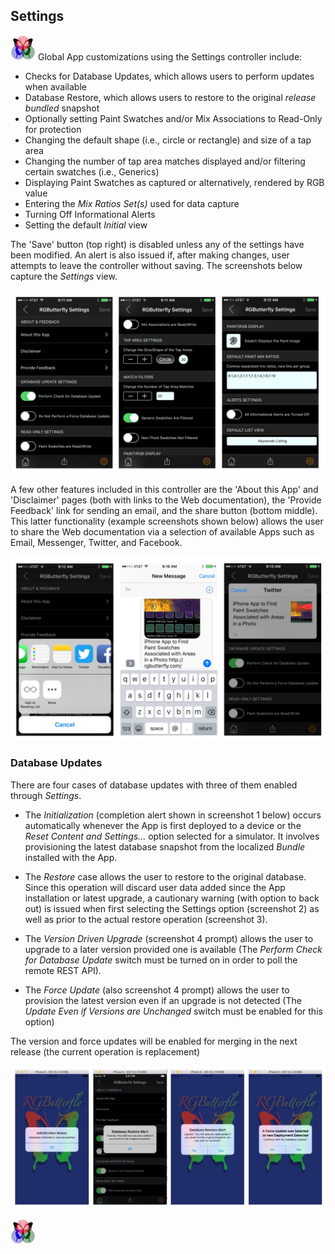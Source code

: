 ## Settings
 
[![RGButterfly Logo](images/RGButterfly_Logo.png)](https://spineo.github.io/RGButterflyDocs/) Global App customizations using the Settings controller include:

* Checks for Database Updates, which allows users to perform updates when available
* Database Restore, which allows users to restore to the original _release bundled_ snapshot
* Optionally setting Paint Swatches and/or Mix Associations to Read-Only for protection
* Changing the default shape (i.e., circle or rectangle) and size of a tap area
* Changing the number of tap area matches displayed and/or filtering certain swatches (i.e., Generics)
* Displaying Paint Swatches as captured or alternatively, rendered by RGB value
* Entering the _Mix Ratios Set(s)_ used for data capture
* Turning Off Informational Alerts
* Setting the default _Initial_ view

The 'Save' button (top right) is disabled unless any of the settings have been modified. An alert is also issued if, after making changes, user attempts to leave the controller without saving. The screenshots below capture the _Settings_ view.

![Settings](images/Settings.jpg)

A few other features included in this controller are the 'About this App' and 'Disclaimer' pages (both with links to the Web documentation), the 'Provide Feedback' link for sending an email, and the share button (bottom middle). This latter functionality (example screenshots shown below) allows the user to share the Web documentation via a selection of available Apps such as Email, Messenger, Twitter, and Facebook.

![Share](images/Share.jpg)

### Database Updates

There are four cases of database updates with three of them enabled through _Settings_.

* The _Initialization_ (completion alert shown in screenshot 1 below) occurs automatically whenever the App is first deployed to a device or the _Reset Content and Settings..._ option selected for a simulator. It involves provisioning the latest database snapshot from the localized _Bundle_ installed with the App.

* The _Restore_ case allows the user to restore to the original database. Since this operation will discard user data added since the App installation or latest upgrade, a cautionary warning (with option to back out) is issued when first selecting the Settings option (screenshot 2) as well as prior to the actual restore operation (screenshot 3).

 * The _Version Driven Upgrade_ (screenshot 4 prompt) allows the user to upgrade to a later version provided one is available (The _Perform Check for Database Update_ switch must be turned on in order to poll the remote REST API).
 
 * The _Force Update_ (also screenshot 4 prompt) allows the user to provision the latest version even if an upgrade is not detected (The _Update Even if Versions are Unchanged_ switch must be enabled for this option)
 
 The version and force updates will be enabled for merging in the next release (the current operation is replacement) 


![Database Updates](images/DatabaseUpdates.jpg)

[![RGButterfly Logo](images/RGButterfly_Logo.png)](https://spineo.github.io/RGButterflyDocs/)
